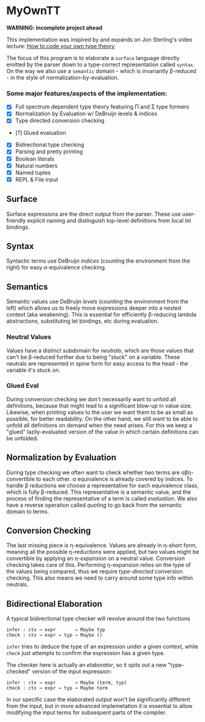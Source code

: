 # MyOwnTT
**WARNING: incomplete project ahead**

This implementation was inspired by and expands on Jon Sterling's video lecture:
[How to code your own type theory](https://youtu.be/DEj-_k2Nx6o)

The focus of this program is to elaborate a `surface` language directly emitted by the parser down to a type-correct representation called `syntax`. On the way we also use a `semantic` domain - which is invariantly β-reduced - in the style of normalization-by-evaluation.

### Some major features/aspects of the implementation:
- [x] Full spectrum dependent type theory featuring Π and Σ type formers
- [x] Normalization by Evaluation w/ DeBruijn levels & indices
- [x] Type directed conversion checking
- [?] Glued evaluation
- [x] Bidirectional type checking
- [x] Parsing and pretty printing
- [x] Boolean literals
- [x] Natural numbers
- [x] Named tuples
- [x] REPL & File input

## Surface
Surface expressions are the direct output from the parser. These use user-friendly explicit naming and distinguish top-level definitions from local let bindings.

## Syntax
Syntactic terms use DeBruijn *indices* (counting the environment from the right) for easy α-equivalence checking.

## Semantics
Semantic values use DeBruijn *levels* (counting the environment from the left) which allows us to freely move expressions deeper into a nested context (aka weakening). This is essential for efficiently β-reducing lambda abstractions, substituting let bindings, etc during evaluation.

### Neutral Values
Values have a distinct subdomain for *neutrals*, which are those values that can't be β-reduced further due to being "stuck" on a variable. These neutrals are represented in spine form for easy access to the head - the variable it's stuck on.

### Glued Eval
During conversion checking we don't necessarily want to unfold all definitions, because that might lead to a significant blow-up in value size. Likewise, when printing values to the user we want them to be as small as possible, for better readability. On the other hand, we still want to be able to unfold all definitions on demand when the need arises. For this we keep a "glued" lazily-evaluated version of the value in which certain definitions can be unfolded.

## Normalization by Evaluation
During type checking we often want to check whether two terms are αβη-convertible to each other. α equivalence is already covered by indices. To handle β reductions we choose a representative for each equivalence class, which is fully β-reduced. This representative is a semantic value, and the process of finding the representative of a term is called *evaluation*.
We also have a reverse operation called *quoting* to go back from the semantic domain to terms.

## Conversion Checking
The last missing piece is η-equivalence. Values are already in η-short form, meaning all the possible η-reductions were applied, but two values might be convertible by applying an η-*expansion* on a neutral value. Conversion checking takes care of this.
Performing η-expansion relies on the type of the values being compared, thus we require *type-directed* conversion checking. This also means we need to carry around some type info within neutrals.

## Bidirectional Elaboration
A typical bidirectional type checker will revolve around the two functions
```
infer : ctx → expr       → Maybe typ
check : ctx → expr → typ → Maybe ()
```
`infer` tries to deduce the type of an expression under a given context, while `check` just attempts to confirm the expression has a given type.

The checker here is actually an *elaborator*, so it spits out a new "type-checked" version of the input expression:
```
infer : ctx → expr       → Maybe (term, typ)
check : ctx → expr → typ → Maybe term
```
In our specific case the elaborated output won't be significantly different from the input, but in more advanced implemetation it is essential to allow modifying the input terms for subsequent parts of the compiler.